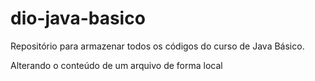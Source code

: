 # dio-java-basico
Repositório para armazenar todos os códigos do curso de Java Básico.

Alterando o conteúdo de um arquivo de forma local
